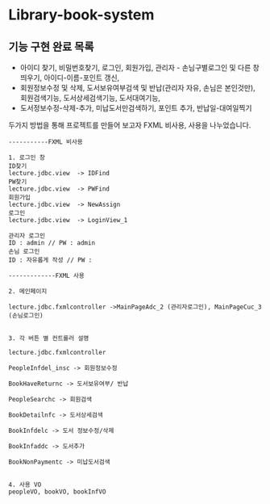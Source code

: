 # Library-book-system

## 기능 구현 완료 목록

- 아이디 찾기, 비밀번호찾기, 로그인, 회원가입, 관리자 - 손님구별로그인 및 다른 창 띄우기, 아이디-이름-포인트 갱신,    
- 회원정보수정 및 삭제, 도서보유여부검색 및 반납(관리자 자유, 손님은 본인것만), 회원검색기능, 도서상세검색기능, 도서대여기능,    
- 도서정보수정-삭제-추가, 미납도서만검색하기, 포인트 추가, 반납일-대여일찍기   

두가지 방법을 통해 프로젝트를 만들어 보고자 FXML 비사용, 사용을 나누었습니다.   

```
-----------FXML 비사용

1. 로그인 창
ID찾기
lecture.jdbc.view  -> IDFind
PW찾기
lecture.jdbc.view  -> PWFind
회원가입
lecture.jdbc.view  -> NewAssign
로그인
lecture.jdbc.view  -> LoginView_1

관리자 로그인 
ID : admin // PW : admin 
손님 로그인
ID : 자유롭게 작성 // PW : 
```

```
-------------FXML 사용

2. 메인페이지

lecture.jdbc.fxmlcontroller ->MainPageAdc_2 (관리자로그인), MainPageCuc_3 (손님로그인)


3. 각 버튼 별 컨트롤러 설명

lecture.jdbc.fxmlcontroller

PeopleInfdel_insc -> 회원정보수정

BookHaveReturnc -> 도서보유여부/ 반납           

PeopleSearchc -> 회원검색

BookDetailnfc -> 도서상세검색

BookInfdelc -> 도서 정보수정/삭제

BookInfaddc -> 도서추가

BookNonPaymentc -> 미납도서검색


4. 사용 VO
peopleVO, bookVO, bookInfVO
```
